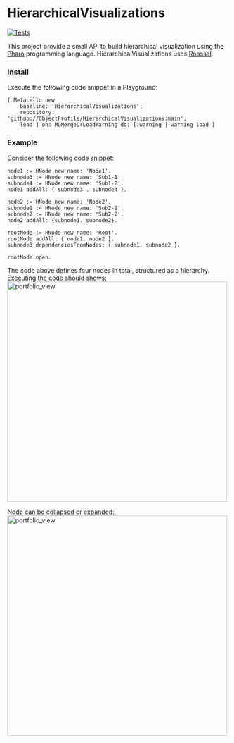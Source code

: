 # HierarchicalVisualizations

[![Tests](https://github.com/ObjectProfile/HierarchicalVisualizations/actions/workflows/runTests.yml/badge.svg)](https://github.com/ObjectProfile/HierarchicalVisualizations/actions/workflows/runTests.yml)

This project provide a small API to build hierarchical visualization using the [Pharo](http://pharo.org) programming language. HierarchicalVisualizations uses [Roassal](https://github.com/ObjectProfile/Roassal3).

### Install
Execute the following code snippet in a Playground:

```Smalltalk
[ Metacello new
    baseline: 'HierarchicalVisualizations';
    repository: 'github://ObjectProfile/HierarchicalVisualizations:main';
    load ] on: MCMergeOrLoadWarning do: [:warning | warning load ]
```

### Example
Consider the following code snippet:
```Smalltalk
node1 := HNode new name: 'Node1'.
subnode3 := HNode new name: 'Sub1-1'.
subnode4 := HNode new name: 'Sub1-2'.
node1 addAll: { subnode3 . subnode4 }.

node2 := HNode new name: 'Node2'.
subnode1 := HNode new name: 'Sub2-1'.
subnode2 := HNode new name: 'Sub2-2'.
node2 addAll: {subnode1. subnode2}.
	
rootNode := HNode new name: 'Root'.
rootNode addAll: { node1. node2 }.
subnode3 dependenciesFromNodes: { subnode1. subnode2 }.

rootNode open.
```

The code above defines four nodes in total, structured as a hierarchy. Executing the code should shows:
<img width="500" alt="portfolio_view" src="https://raw.githubusercontent.com/ObjectProfile/HierarchicalVisualizations/main/scripts/simpleExample.png">

Node can be collapsed or expanded:
<img width="500" alt="portfolio_view" src="https://raw.githubusercontent.com/ObjectProfile/HierarchicalVisualizations/main/scripts/simpleExample02.png">

